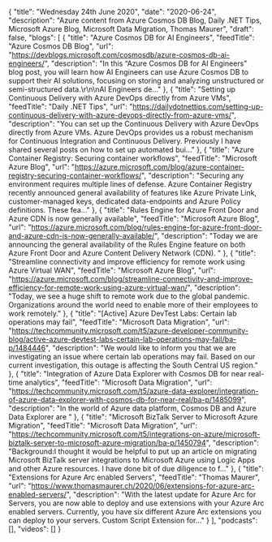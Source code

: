 {
  "title": "Wednesday 24th June 2020",
  "date": "2020-06-24",
  "description": "Azure content from Azure Cosmos DB Blog, Daily .NET Tips, Microsoft Azure Blog, Microsoft Data Migration, Thomas Maurer",
  "draft": false,
  "blogs": [
    {
      "title": "Azure Cosmos DB for AI Engineers",
      "feedTitle": "Azure Cosmos DB Blog",
      "url": "https://devblogs.microsoft.com/cosmosdb/azure-cosmos-db-ai-engineers/",
      "description": "In this “Azure Cosmos DB for AI Engineers”  blog post, you will learn how AI Engineers can use Azure Cosmos DB to support their AI solutions, focusing on storing and analyzing unstructured or semi-structured data.\r\n\nAI Engineers de..."
    },
    {
      "title": "Setting up Continuous Delivery with Azure DevOps directly from Azure VMs",
      "feedTitle": "Daily .NET Tips",
      "url": "https://dailydotnettips.com/setting-up-continuous-delivery-with-azure-devops-directly-from-azure-vms/",
      "description": "You can set up the Continuous Delivery with Azure DevOps directly from Azure VMs. Azure DevOps provides us a robust mechanism for Continuous Integration and Continuous Delivery. Previously I have shared several posts on how to set up automated bui..."
    },
    {
      "title": "Azure Container Registry: Securing container workflows",
      "feedTitle": "Microsoft Azure Blog",
      "url": "https://azure.microsoft.com/blog/azure-container-registry-securing-container-workflows/",
      "description": "Securing any environment requires multiple lines of defense. Azure Container Registry recently announced general availability of features like Azure Private Link, customer-managed keys, dedicated data-endpoints and Azure Policy definitions. These fea..."
    },
    {
      "title": "Rules Engine for Azure Front Door and Azure CDN is now generally available",
      "feedTitle": "Microsoft Azure Blog",
      "url": "https://azure.microsoft.com/blog/rules-engine-for-azure-front-door-and-azure-cdn-is-now-generally-available/",
      "description": "Today we are announcing the general availability of the Rules Engine feature on both Azure Front Door and Azure Content Delivery Network (CDN). "
    },
    {
      "title": "Streamline connectivity and improve efficiency for remote work using Azure Virtual WAN",
      "feedTitle": "Microsoft Azure Blog",
      "url": "https://azure.microsoft.com/blog/streamline-connectivity-and-improve-efficiency-for-remote-work-using-azure-virtual-wan/",
      "description": "Today, we see a huge shift to remote work due to the global pandemic. Organizations around the world need to enable more of their employees to work remotely."
    },
    {
      "title": "[Active] Azure DevTest Labs: Certain lab operations may fail",
      "feedTitle": "Microsoft Data Migration",
      "url": "https://techcommunity.microsoft.com/t5/azure-developer-community-blog/active-azure-devtest-labs-certain-lab-operations-may-fail/ba-p/1484446",
      "description": "We would like to inform you that we are investigating an issue where certain lab operations may fail. Based on our current investigation, this outage is affecting the South Central US region."
    },
    {
      "title": "Integration of Azure Data Explorer with Cosmos DB for near real-time analytics",
      "feedTitle": "Microsoft Data Migration",
      "url": "https://techcommunity.microsoft.com/t5/azure-data-explorer/integration-of-azure-data-explorer-with-cosmos-db-for-near-real/ba-p/1485099",
      "description": "In the world of Azure data platform, Cosmos DB and Azure Data Explorer are "
    },
    {
      "title": "Microsoft BizTalk Server to Microsoft Azure Migration",
      "feedTitle": "Microsoft Data Migration",
      "url": "https://techcommunity.microsoft.com/t5/integrations-on-azure/microsoft-biztalk-server-to-microsoft-azure-migration/ba-p/1450794",
      "description": "Background:I thought it would be helpful to put up an article on migrating Microsoft BizTalk server integrations to Microsoft Azure using Logic Apps and other Azure resources. I have done bit of due diligence to f..."
    },
    {
      "title": "Extensions for Azure Arc enabled Servers",
      "feedTitle": "Thomas Maurer",
      "url": "https://www.thomasmaurer.ch/2020/06/extensions-for-azure-arc-enabled-servers/",
      "description": "With the latest update for Azure Arc for Servers, you are now able to deploy and use extensions with your Azure Arc enabled servers. Currently, you have six different Azure Arc extensions you can deploy to your servers. Custom Script Extension for..."
    }
  ],
  "podcasts": [],
  "videos": []
}